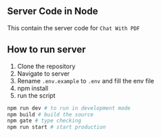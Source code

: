 ## Server Code in Node
This contain the server code for `Chat With PDF`

## How to run server

1. Clone the repository
2. Navigate to server
3. Rename `.env.example` to `.env` and fill the env file
4. npm install
5. run the script
```bash
npm run dev # to run in development mode
npm build # build the source
npm gate # type checking
npm run start # start production
```